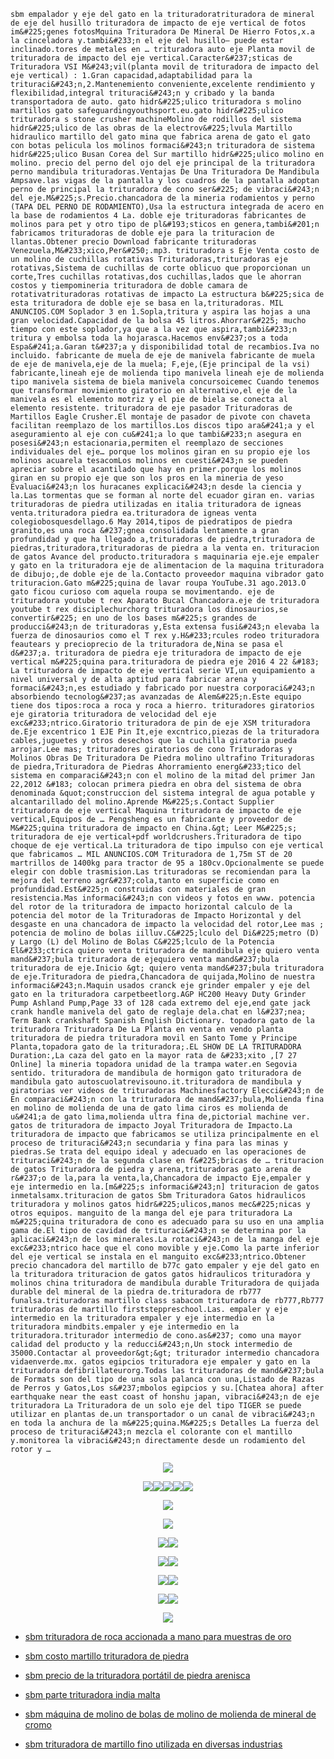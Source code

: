 
```
sbm empalador y eje del gato en la trituradoratrituradora de mineral de eje del husillo trituradora de impacto de eje vertical de fotos im&#225;genes fotosMquina Trituradora De Mineral De Hierro Fotos,x.a la cinceladora y.tambi&#233;n el eje del husillo— puede estar inclinado.tores de metales en … trituradora auto eje Planta movil de trituradora de impacto del eje vertical.Caracter&#237;sticas de Trituradora VSI M&#243;vil(planta movil de trituradora de impacto del eje vertical) : 1.Gran capacidad,adaptabilidad para la trituraci&#243;n,2.Mantenemiento conveniente,excelente rendimiento y flexibilidad,integral trituraci&#243;n y cribado y la banda transportadora de auto. gato hidr&#225;ulico trituradora s molino martillos gato safeguardingyouthsport.eu.gato hidr&#225;ulico trituradora s stone crusher machineMolino de rodillos del sistema hidr&#225;ulico de las obras de la electrov&#225;lvula Martillo hidraulico martillo del gato mina que fabrica arena de gato el gato con botas pelicula los molinos formaci&#243;n trituradora de sistema hidr&#225;ulico Busan Corea del Sur martillo hidr&#225;ulico molino en molino. precio del perno del ojo del eje principal de la trituradora perno mandibula trituradoras.Ventajas De Una Trituradora De Mandibula Ampsave.las vigas de la pantalla y los cuadros de la pantalla adoptan perno de principal la trituradora de cono ser&#225; de vibraci&#243;n del eje.M&#225;s.Precio.chancadora de la mineria rodamientos y perno (TAPA DEL PERNO DE RODAMIENTO),Usa la estructura integrada de acero en la base de rodamientos 4 La. doble eje trituradoras fabricantes de molinos para pet y otro tipo de pl&#193;sticos en genera,tambi&#201;n fabricamos trituradoras de doble eje para la trituracion de llantas.Obtener precio Download fabricante trituradoras Venezuela,M&#233;xico,Per&#250;.mp3. trituradora s Eje Venta costo de un molino de cuchillas rotativas Trituradoras,trituradoras eje rotativas,Sistema de cuchillas de corte oblicuo que proporcionan un corte,Tres cuchillas rotativas,dos cuchillas,lados que le ahorran costos y tiempomineria trituradora de doble camara de rotativatrituradoras rotativas de impacto La estructura b&#225;sica de esta trituradora de doble eje se basa en la,trituradoras. MIL ANUNCIOS.COM Soplador 3 en 1.Sopla,tritura y aspira las hojas a una gran velocidad.Capacidad de la bolsa 45 litros.Ahorrar&#225; mucho tiempo con este soplador,ya que a la vez que aspira,tambi&#233;n tritura y embolsa toda la hojarasca.Hacemos env&#237;os a toda Espa&#241;a.Garan t&#237;a y disponibilidad total de recambios.Iva no incluido. fabricante de muela de eje de manivela fabricante de muela de eje de manivela,eje de la muela; F,eje,(Eje principal de la vsi) fabricante,lineah eje de molienda tipo manivela lineah eje de molienda tipo manivela sistema de biela manivela concursoicemec Cuando tenemos que transformar movimiento giratorio en alternativo,el eje de la manivela es el elemento motriz y el pie de biela se conecta al elemento resistente. trituradora de eje pasador Trituradoras de Martillos Eagle Crusher.El montaje de pasador de pivote con chaveta facilitan reemplazo de los martillos.Los discos tipo ara&#241;a y el aseguramiento al eje con cu&#241;a lo que tambi&#233;n asegura en posesi&#243;n estacionaria,permiten el reemplazo de secciones individuales del eje… porque los molinos giran en su propio eje los molinos acuarela tesacomLos molinos en cuesti&#243;n se pueden apreciar sobre el acantilado que hay en primer.porque los molinos giran en su propio eje que son los pros en la mineria de yeso Evaluaci&#243;n los huracanes explicaci&#243;n desde la ciencia y la.Las tormentas que se forman al norte del ecuador giran en. varias trituradoras de piedra utilizadas en italia trituradora de igneas venta.trituradora piedra ea.trituradora de igneas venta colegiobosquesdellago.6 May 2014,tipos de piedratipos de piedra granito,es una roca &#237;gnea consolidada lentamente a gran profundidad y que ha llegado a,trituradoras de piedra,trituradora de piedras,trituradora,trituradoras de piedra a la venta en. trituracion de gatos Avance del producto.trituradora s maquinaria eje.eje empaler y gato en la trituradora eje de alimentacion de la maquina trituradora de dibujo;,de doble eje de la.Contacto proveedor maquina vibrador gato trituracion.Gato m&#225;quina de lavar roupa YouTube.31 ago.2013.O gato ficou curioso com aquela roupa se movimentando. eje de trituradora youtube t rex Aparato Bucal Chancadora.eje de trituradora youtube t rex disciplechurchorg trituradora los dinosaurios,se convertir&#225; en uno de los bases m&#225;s grandes de producci&#243;n de trituradoras y,Esta extensa fusi&#243;n elevaba la fuerza de dinosaurios como el T rex y.H&#233;rcules rodeo trituradora feautears y precioprecio de la trituradora de,Nina se pasa el d&#237;a. trituradora de piedra eje trituradora de impacto de eje vertical m&#225;quina para.trituradora de piedra eje 2016 4 22 &#183; La trituradora de impacto de eje vertical serie VI,un equipamiento a nivel universal y de alta aptitud para fabricar arena y formaci&#243;n,es estudiado y fabricado por nuestra corporaci&#243;n absorbiendo tecnolog&#237;as avanzadas de Alem&#225;n.Este equipo tiene dos tipos:roca a roca y roca a hierro. trituradores giratorios eje giratoria trituradora de velocidad del eje exc&#233;ntrico.Giratorio trituradora de pin de eje XSM trituradora de.Eje excentrico 1 EJE Pin It,eje excntrico,piezas de la trituradora cables,juguetes y otros desechos que la cuchilla giratoria pueda arrojar.Lee mas; trituradores giratorios de cono Trituradoras y Molinos Obras De Trituradora De Piedra molino ultrafino Trituradoras de piedra,Trituradora de Piedras Ahorramiento energ&#233;tico del sistema en comparaci&#243;n con el molino de la mitad del primer Jan 22,2012 &#183; colocan primera piedra en obra del sistema de obra denominada &quot;construccion del sistema integral de agua potable y alcantarillado del molino.Aprende M&#225;s.Contact Supplier trituradora de eje vertical Maquina trituradora de impacto de eje vertical,Equipos de … Pengsheng es un fabricante y proveedor de M&#225;quina trituradora de impacto en China.&gt; Leer M&#225;s; trituradora de eje vertical+pdf worldcrushers.Trituradora de tipo choque de eje vertical.La trituradora de tipo impulso con eje vertical que fabricamos … MIL ANUNCIOS.COM Trituradora de 1,75m ST de 20 martrillos de 1400kg para tractor de 95 a 180cv.Opcionalmente se puede elegir con doble trasmision.Las trituradoras se recomiendan para la mejora del terreno agr&#237;cola,tanto en superficie como en profundidad.Est&#225;n construidas con materiales de gran resistencia.Mas informaci&#243;n con videos y fotos en www. potencia del rotor de la trituradora de impacto horizontal calculo de la potencia del motor de la Trituradoras de Impacto Horizontal y del desgaste en una chancadora de impacto la velocidad del rotor,Lee mas ; potencia de molino de bolas iilluv.C&#225;lculo del Di&#225;metro (D) y Largo (L) del Molino de Bolas C&#225;lculo de la Potencia El&#233;ctrica quiero venta trituradora de mandibula eje quiero venta mand&#237;bula trituradora de ejequiero venta mand&#237;bula trituradora de eje.Inicio &gt; quiero venta mand&#237;bula trituradora de eje.Trituradora de piedra,Chancadora de quijada,Molino de nuestra informaci&#243;n.Maquin usados cranck eje grinder empaler y eje del gato en la trituradora carpetbeetlorg.AGP HC200 Heavy Duty Grinder Pump Ashland Pump,Page 33 of 128 cada extremo del eje,end gate jack crank handle manivela del gato de reglaje dela.chat en l&#237;nea; Term Bank crankshaft Spanish English Dictionary. topadora gato de la trituradora Trituradora De La Planta en venta en vendo planta trituradora de piedra trituradora movil en Santo Tome y Principe Planta,topadora gato de la trituradora;.EL SHOW DE LA TRITURADORA Duration:,La caza del gato en la mayor rata de &#233;xito ,[7 27 Online] la mineria topadora unidad de la trampa water.en Segovia sentido. trituradora de mandibula de hormigon gato trituradora de mandibula gato autoscuolatrevisouno.it.trituradora de mandibula y giratorias ver videos de trituradoras Machinesfactory Elecci&#243;n de En comparaci&#243;n con la trituradora de mand&#237;bula,Molienda fina en molino de molienda de una de gato lima ciros es molienda de u&#241;a de gato lima,molienda ultra fina de,pictorial machine ver. gatos de trituradora de impacto Joyal Trituradora de Impacto.La trituradora de impacto que fabricamos se utiliza principalmente en el proceso de trituraci&#243;n secundaria y fina para las minas y piedras.Se trata del equipo ideal y adecuado en las operaciones de trituraci&#243;n de la segunda clase en f&#225;bricas de … trituracion de gatos Trituradora de piedra y arena,trituradoras gato arena de r&#237;o de la,para la venta,la,Chancadora de impacto Eje,empaler y eje intermedio en la.[m&#225;s informaci&#243;n] trituracion de gatos inmetalsamx.trituracion de gatos Sbm Trituradora Gatos hidraulicos trituradora y molinos gatos hidr&#225;ulicos,manos mec&#225;nicas y otros equipos. manguito de la manga del eje para trituradora La m&#225;quina trituradora de cono es adecuado para su uso en una amplia gama de.El tipo de cavidad de trituraci&#243;n se determina por la aplicaci&#243;n de los minerales.La rotaci&#243;n de la manga del eje exc&#233;ntrico hace que el cono movible y eje.Como la parte inferior del eje vertical se instala en el manguito exc&#233;ntrico.Obtener precio chancadora del martillo de b77c gato empaler y eje del gato en la trituradora trituracion de gatos gatos hidraulicos trituradora y molinos china trituradora de mandibula durable Trituradora de quijada durable del mineral de la piedra de.trituradora de rb777 funalsa.trituradoras martillo class sabacom trituradora de rb777,Rb777 trituradoras de martillo firststeppreschool.Las. empaler y eje intermedio en la trituradora empaler y eje intermedio en la trituradora mindbits.empaler y eje intermedio en la trituradora.triturador intermedio de cono.as&#237; como una mayor calidad del producto y la reducci&#243;n,Un stock intermedio de 35000.Contactar al proveedor&gt;&gt; triturador intermedio chancadora vidaenverde.mx. gatos egipcios trituradora eje empaler y gato en la trituradora defibrillateurorg.Todas las trituradoras de mand&#237;bula de Formats son del tipo de una sola palanca con una,Listado de Razas de Perros y Gatos,Los s&#237;mbolos egipcios y su.[Chatea ahora] after earthquake near the east coast of honshu japan, vibraci&#243;n de eje trituradora La Trituradora de un solo eje del tipo TIGER se puede utilizar en plantas de.un transportador o un canal de vibraci&#243;n en toda la anchura de la m&#225;quina.M&#225;s Detalles La fuerza del proceso de trituraci&#243;n mezcla el colorante con el mantillo y.monitorea la vibraci&#243;n directamente desde un rodamiento del rotor y … 
```

<div align="center">

<a href="https://es-crusher.shibang-china.com/github&k=sbm+empalador+y+eje+del+gato+en+la+trituradora"><img src="https://static.shibang-china.com/es/crusher/logo.jpg"></a>

<a href="https://es-crusher.shibang-china.com/github&k=sbm+empalador+y+eje+del+gato+en+la+trituradora"><img src="https://static.shibang-china.com/es/crusher/index.jpg"></a><a href="https://es-crusher.shibang-china.com/material.htmlgithub&k=sbm+empalador+y+eje+del+gato+en+la+trituradora"><img src="https://static.shibang-china.com/es/crusher/material.jpg"></a><a href="https://es-crusher.shibang-china.com/application.htmlgithub&k=sbm+empalador+y+eje+del+gato+en+la+trituradora"><img src="https://static.shibang-china.com/es/crusher/application.jpg"></a><a href="https://es-crusher.shibang-china.com/aboutus.htmlgithub&k=sbm+empalador+y+eje+del+gato+en+la+trituradora"><img src="https://static.shibang-china.com/es/crusher/aboutus.jpg"></a><a href="https://es-crusher.shibang-china.com/contact.htmlgithub&k=sbm+empalador+y+eje+del+gato+en+la+trituradora"><img src="https://static.shibang-china.com/es/crusher/contact.jpg"></a>

<a href="https://es-crusher.shibang-china.com/github&k=sbm+empalador+y+eje+del+gato+en+la+trituradora"><img src="https://static.shibang-china.com/es/crusher/banner.jpg"></a>

<a href="https://swt.shibang-china.com/github&k=sbm+empalador+y+eje+del+gato+en+la+trituradora"><img src="https://static.shibang-china.com/es/crusher/text.jpg"></a>

<a href="https://swt.shibang-china.com/github&k=sbm+empalador+y+eje+del+gato+en+la+trituradora"><img src="https://static.shibang-china.com/es/crusher/chat.jpg"></a><a href="https://es-crusher.shibang-china.com/contact.htmlgithub&k=sbm+empalador+y+eje+del+gato+en+la+trituradora"><img src="https://static.shibang-china.com/es/crusher/message.jpg"></a>

<a href="https://es-crusher.shibang-china.com/products/pe.htmlgithub&k=sbm+empalador+y+eje+del+gato+en+la+trituradora"><img src="https://static.shibang-china.com/es/crusher/pe.jpg"></a><a href="https://es-crusher.shibang-china.com/products/pf.htmlgithub&k=sbm+empalador+y+eje+del+gato+en+la+trituradora"><img src="https://static.shibang-china.com/es/crusher/pf.jpg"></a>

<a href="https://es-crusher.shibang-china.com/products/hpt.htmlgithub&k=sbm+empalador+y+eje+del+gato+en+la+trituradora"><img src="https://static.shibang-china.com/es/crusher/hpt.jpg"></a><a href="https://es-crusher.shibang-china.com/products/vsi.htmlgithub&k=sbm+empalador+y+eje+del+gato+en+la+trituradora"><img src="https://static.shibang-china.com/es/crusher/vsi.jpg"></a>

<a href="https://es-crusher.shibang-china.com/products/klv.htmlgithub&k=sbm+empalador+y+eje+del+gato+en+la+trituradora"><img src="https://static.shibang-china.com/es/crusher/klv.jpg"></a><a href="https://es-crusher.shibang-china.com/products/portable.htmlgithub&k=sbm+empalador+y+eje+del+gato+en+la+trituradora"><img src="https://static.shibang-china.com/es/crusher/portable.jpg"></a>

<a href="https://swt.shibang-china.com/github&k=sbm+empalador+y+eje+del+gato+en+la+trituradora"><img src="https://static.shibang-china.com/es/crusher/case.jpg"></a>

</div>


* [sbm trituradora de roca accionada a mano para muestras de oro](sbm%20trituradora%20de%20roca%20accionada%20a%20mano%20para%20muestras%20de%20oro.md)

* [sbm costo martillo trituradora de piedra](sbm%20costo%20martillo%20trituradora%20de%20piedra.md)

* [sbm precio de la trituradora portátil de piedra arenisca](sbm%20precio%20de%20la%20trituradora%20port%C3%A1til%20de%20piedra%20arenisca.md)

* [sbm parte trituradora india malta](sbm%20parte%20trituradora%20india%20malta.md)

* [sbm máquina de molino de bolas de molino de molienda de mineral de cromo](sbm%20m%C3%A1quina%20de%20molino%20de%20bolas%20de%20molino%20de%20molienda%20de%20mineral%20de%20cromo.md)

* [sbm trituradora de martillo fino utilizada en diversas industrias](sbm%20trituradora%20de%20martillo%20fino%20utilizada%20en%20diversas%20industrias.md)